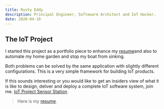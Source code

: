 ```yaml
---
title: Rusty Eddy
description: Principal Engineer, Softeware Architect and IoT Hacker.
date: 2020-04-10
---
```


## The IoT Project

I started this project as a portfolio piece to enhance my
[resume](/resume)and also to automate my home garden and stop my boat
from sinking.

Both problems can be solved by the same application with slightly
different configurations. This is a very simple framework for building
IoT products. 

If this sounds interesting or you would like to get an insiders view
of what it is like to design, deliver and deploy a complete IoT
software system, join me. 
[IoT Project Sensor Station](/iot-project-sensor-station). 

> Here is my [resume](/resume).
